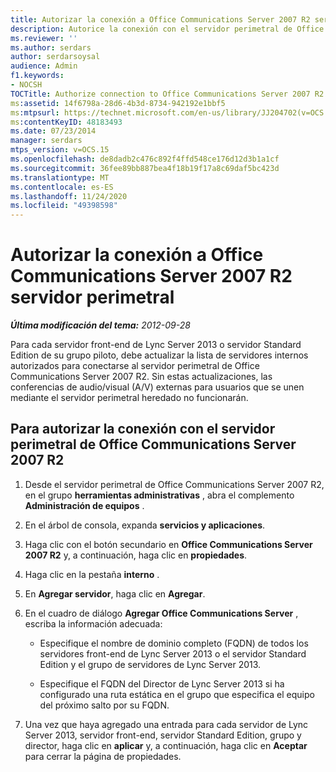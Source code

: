 ```yaml
---
title: Autorizar la conexión a Office Communications Server 2007 R2 servidor perimetral
description: Autorice la conexión con el servidor perimetral de Office Communications Server 2007 R2.
ms.reviewer: ''
ms.author: serdars
author: serdarsoysal
audience: Admin
f1.keywords:
- NOCSH
TOCTitle: Authorize connection to Office Communications Server 2007 R2 Edge Server
ms:assetid: 14f6798a-28d6-4b3d-8734-942192e1bbf5
ms:mtpsurl: https://technet.microsoft.com/en-us/library/JJ204702(v=OCS.15)
ms:contentKeyID: 48183493
ms.date: 07/23/2014
manager: serdars
mtps_version: v=OCS.15
ms.openlocfilehash: de8dadb2c476c892f4ffd548ce176d12d3b1a1cf
ms.sourcegitcommit: 36fee89bb887bea4f18b19f17a8c69daf5bc423d
ms.translationtype: MT
ms.contentlocale: es-ES
ms.lasthandoff: 11/24/2020
ms.locfileid: "49398598"
---
```

# <a name="authorize-connection-to-office-communications-server-2007-r2-edge-server"></a>Autorizar la conexión a Office Communications Server 2007 R2 servidor perimetral

<div data-xmlns="http://www.w3.org/1999/xhtml">

<div class="topic" data-xmlns="http://www.w3.org/1999/xhtml" data-msxsl="urn:schemas-microsoft-com:xslt" data-cs="https://msdn.microsoft.com/">

<div data-asp="https://msdn2.microsoft.com/asp">



</div>

<div id="mainSection">

<div id="mainBody">

<span> </span>

_**Última modificación del tema:** 2012-09-28_

Para cada servidor front-end de Lync Server 2013 o servidor Standard Edition de su grupo piloto, debe actualizar la lista de servidores internos autorizados para conectarse al servidor perimetral de Office Communications Server 2007 R2. Sin estas actualizaciones, las conferencias de audio/visual (A/V) externas para usuarios que se unen mediante el servidor perimetral heredado no funcionarán.

<div>

## <a name="to-authorize-connection-to-office-communications-server-2007-r2-edge-server"></a>Para autorizar la conexión con el servidor perimetral de Office Communications Server 2007 R2

1.  Desde el servidor perimetral de Office Communications Server 2007 R2, en el grupo **herramientas administrativas** , abra el complemento **Administración de equipos** .

2.  En el árbol de consola, expanda **servicios y aplicaciones**.

3.  Haga clic con el botón secundario en **Office Communications Server 2007 R2** y, a continuación, haga clic en **propiedades**.

4.  Haga clic en la pestaña **interno** .

5.  En **Agregar servidor**, haga clic en **Agregar**.

6.  En el cuadro de diálogo **Agregar Office Communications Server** , escriba la información adecuada:
    
      - Especifique el nombre de dominio completo (FQDN) de todos los servidores front-end de Lync Server 2013 o el servidor Standard Edition y el grupo de servidores de Lync Server 2013.
    
      - Especifique el FQDN del Director de Lync Server 2013 si ha configurado una ruta estática en el grupo que especifica el equipo del próximo salto por su FQDN.

7.  Una vez que haya agregado una entrada para cada servidor de Lync Server 2013, servidor front-end, servidor Standard Edition, grupo y director, haga clic en **aplicar** y, a continuación, haga clic en **Aceptar** para cerrar la página de propiedades.

</div>

</div>

<span> </span>

</div>

</div>

</div>

